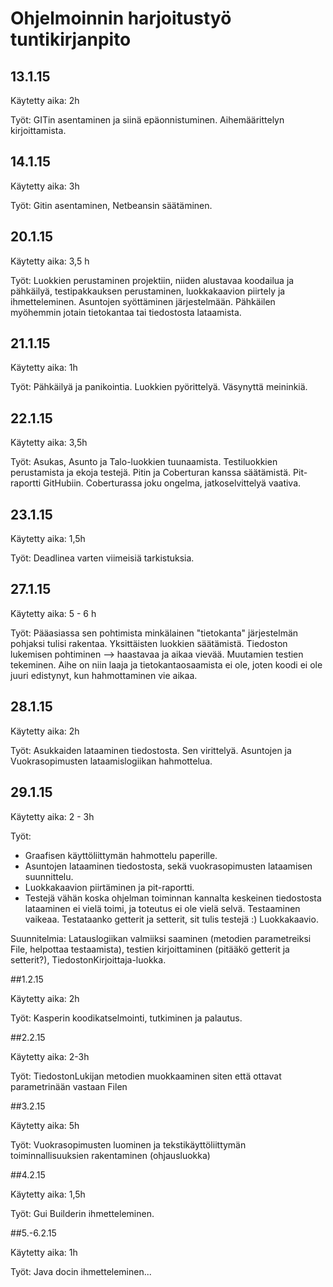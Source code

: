# Ohjelmoinnin harjoitustyö tuntikirjanpito

## 13.1.15

Käytetty aika: 2h

Työt: GITin asentaminen ja siinä epäonnistuminen. Aihemäärittelyn kirjoittamista.

## 14.1.15

Käytetty aika: 3h

Työt: Gitin asentaminen, Netbeansin säätäminen.

## 20.1.15

Käytetty aika: 3,5 h

Työt: Luokkien perustaminen projektiin, niiden alustavaa koodailua ja pähkäilyä, testipakkauksen perustaminen, luokkakaavion piirtely ja ihmetteleminen.
Asuntojen syöttäminen järjestelmään. Pähkäilen myöhemmin jotain tietokantaa tai tiedostosta lataamista.

## 21.1.15

Käytetty aika: 1h

Työt: Pähkäilyä ja panikointia. Luokkien pyörittelyä. Väsynyttä meininkiä.

## 22.1.15

Käytetty aika: 3,5h

Työt: Asukas, Asunto ja Talo-luokkien tuunaamista. Testiluokkien perustamista ja ekoja testejä. Pitin ja Coberturan kanssa säätämistä. Pit-raportti GitHubiin. Coberturassa joku ongelma, jatkoselvittelyä vaativa.

## 23.1.15

Käytetty aika: 1,5h

Työt: Deadlinea varten viimeisiä tarkistuksia.

## 27.1.15

Käytetty aika: 5 - 6 h

Työt: Pääasiassa sen pohtimista minkälainen "tietokanta" järjestelmän pohjaksi tulisi rakentaa. Yksittäisten luokkien säätämistä. Tiedoston lukemisen pohtiminen --> haastavaa ja aikaa vievää.
Muutamien testien tekeminen. Aihe on niin laaja ja tietokantaosaamista ei ole, joten koodi ei ole juuri edistynyt, kun hahmottaminen vie aikaa. 

## 28.1.15

Käytetty aika: 2h

Työt: Asukkaiden lataaminen tiedostosta. Sen virittelyä. Asuntojen ja Vuokrasopimusten lataamislogiikan hahmottelua.

## 29.1.15

Käytetty aika: 2 - 3h 

Työt:
*  Graafisen käyttöliittymän hahmottelu paperille. 
*  Asuntojen lataaminen tiedostosta, sekä vuokrasopimusten lataamisen suunnittelu.
*  Luokkakaavion piirtäminen ja pit-raportti.
*  Testejä vähän koska ohjelman toiminnan kannalta keskeinen tiedostosta lataaminen ei vielä toimi, ja toteutus ei ole vielä selvä. Testaaminen vaikeaa. Testataanko getterit ja setterit, sit tulis testejä :)
Luokkakaavio.

Suunnitelmia: Latauslogiikan valmiiksi saaminen (metodien parametreiksi File, helpottaa testaamista), testien kirjoittaminen (pitääkö getterit ja setterit?), TiedostonKirjoittaja-luokka.

##1.2.15

Käytetty aika: 2h

Työt: Kasperin koodikatselmointi, tutkiminen ja palautus.

##2.2.15

Käytetty aika: 2-3h

Työt: TiedostonLukijan metodien muokkaaminen siten että ottavat parametrinään vastaan Filen

##3.2.15

Käytetty aika: 5h

Työt: Vuokrasopimusten luominen ja tekstikäyttöliittymän toiminnallisuuksien rakentaminen (ohjausluokka)

##4.2.15

Käytetty aika: 1,5h

Työt: Gui Builderin ihmetteleminen.

##5.-6.2.15

Käytetty aika: 1h

Työt: Java docin ihmetteleminen...
